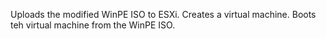 Uploads the modified WinPE ISO to ESXi.
Creates a virtual machine.
Boots teh virtual machine from the WinPE ISO.